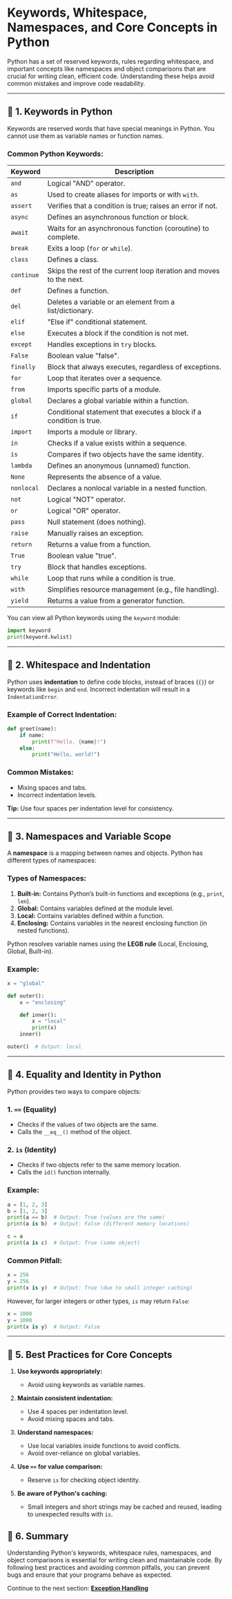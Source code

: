 # Keywords, Whitespace, Namespaces, and Core Concepts in Python

Python has a set of reserved keywords, rules regarding whitespace, and important concepts like namespaces and object comparisons that are crucial for writing clean, efficient code. Understanding these helps avoid common mistakes and improve code readability.

---

## 🔹 **1. Keywords in Python**

Keywords are reserved words that have special meanings in Python. You cannot use them as variable names or function names.

### **Common Python Keywords:**

| Keyword      | Description                                                                 |
|--------------|-----------------------------------------------------------------------------|
| `and`        | Logical "AND" operator.                                                    |
| `as`         | Used to create aliases for imports or with `with`.                         |
| `assert`     | Verifies that a condition is true; raises an error if not.                  |
| `async`      | Defines an asynchronous function or block.                                  |
| `await`      | Waits for an asynchronous function (coroutine) to complete.                 |
| `break`      | Exits a loop (`for` or `while`).                                            |
| `class`      | Defines a class.                                                            |
| `continue`   | Skips the rest of the current loop iteration and moves to the next.          |
| `def`        | Defines a function.                                                         |
| `del`        | Deletes a variable or an element from a list/dictionary.                    |
| `elif`       | "Else if" conditional statement.                                            |
| `else`       | Executes a block if the condition is not met.                               |
| `except`     | Handles exceptions in `try` blocks.                                         |
| `False`      | Boolean value "false".                                                     |
| `finally`    | Block that always executes, regardless of exceptions.                       |
| `for`        | Loop that iterates over a sequence.                                         |
| `from`       | Imports specific parts of a module.                                         |
| `global`     | Declares a global variable within a function.                               |
| `if`         | Conditional statement that executes a block if a condition is true.          |
| `import`     | Imports a module or library.                                                |
| `in`         | Checks if a value exists within a sequence.                                 |
| `is`         | Compares if two objects have the same identity.                             |
| `lambda`     | Defines an anonymous (unnamed) function.                                    |
| `None`       | Represents the absence of a value.                                          |
| `nonlocal`   | Declares a nonlocal variable in a nested function.                          |
| `not`        | Logical "NOT" operator.                                                     |
| `or`         | Logical "OR" operator.                                                      |
| `pass`       | Null statement (does nothing).                                              |
| `raise`      | Manually raises an exception.                                               |
| `return`     | Returns a value from a function.                                            |
| `True`       | Boolean value "true".                                                      |
| `try`        | Block that handles exceptions.                                              |
| `while`      | Loop that runs while a condition is true.                                   |
| `with`       | Simplifies resource management (e.g., file handling).                       |
| `yield`      | Returns a value from a generator function.                                   |

You can view all Python keywords using the `keyword` module:
```python
import keyword
print(keyword.kwlist)
```

---

## 🔹 **2. Whitespace and Indentation**

Python uses **indentation** to define code blocks, instead of braces (`{}`) or keywords like `begin` and `end`. Incorrect indentation will result in a `IndentationError`.

### **Example of Correct Indentation:**
```python
def greet(name):
    if name:
        print(f"Hello, {name}!")
    else:
        print("Hello, world!")
```

### **Common Mistakes:**
- Mixing spaces and tabs.
- Incorrect indentation levels.

**Tip:** Use four spaces per indentation level for consistency.

---

## 🔹 **3. Namespaces and Variable Scope**

A **namespace** is a mapping between names and objects. Python has different types of namespaces:

### **Types of Namespaces:**
1. **Built-in:** Contains Python’s built-in functions and exceptions (e.g., `print`, `len`).
2. **Global:** Contains variables defined at the module level.
3. **Local:** Contains variables defined within a function.
4. **Enclosing:** Contains variables in the nearest enclosing function (in nested functions).

Python resolves variable names using the **LEGB rule** (Local, Enclosing, Global, Built-in).

### **Example:**
```python
x = "global"

def outer():
    x = "enclosing"

    def inner():
        x = "local"
        print(x)
    inner()

outer()  # Output: local
```

---

## 🔹 **4. Equality and Identity in Python**

Python provides two ways to compare objects:

### **1. `==` (Equality)**
- Checks if the values of two objects are the same.
- Calls the `__eq__()` method of the object.

### **2. `is` (Identity)**
- Checks if two objects refer to the same memory location.
- Calls the `id()` function internally.

### **Example:**
```python
a = [1, 2, 3]
b = [1, 2, 3]
print(a == b)  # Output: True (values are the same)
print(a is b)  # Output: False (different memory locations)

c = a
print(a is c)  # Output: True (same object)
```

### **Common Pitfall:**
```python
x = 256
y = 256
print(x is y)  # Output: True (due to small integer caching)
```
However, for larger integers or other types, `is` may return `False`:
```python
x = 1000
y = 1000
print(x is y)  # Output: False
```

---

## 🔹 **5. Best Practices for Core Concepts**

1. **Use keywords appropriately:**
   - Avoid using keywords as variable names.

2. **Maintain consistent indentation:**
   - Use 4 spaces per indentation level.
   - Avoid mixing spaces and tabs.

3. **Understand namespaces:**
   - Use local variables inside functions to avoid conflicts.
   - Avoid over-reliance on global variables.

4. **Use `==` for value comparison:**
   - Reserve `is` for checking object identity.

5. **Be aware of Python's caching:**
   - Small integers and short strings may be cached and reused, leading to unexpected results with `is`.


## 🔹 **6. Summary**
Understanding Python's keywords, whitespace rules, namespaces, and object comparisons is essential for writing clean and maintainable code. By following best practices and avoiding common pitfalls, you can prevent bugs and ensure that your programs behave as expected.

Continue to the next section: **[Exception Handling](08_exception-handling.md)**